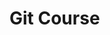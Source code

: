 # Git Course

<!-- Este é um repositório teste para ensinar como o Git funciona. -->

<!-- Saiba mais no link: https://www.udemy.com/git-e-github-para-iniciantes/ -->
